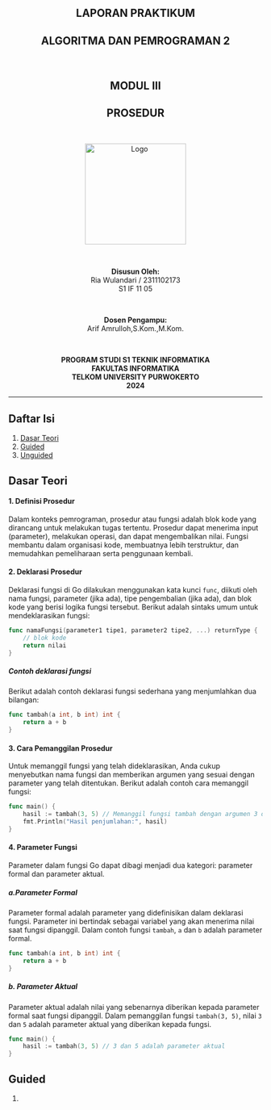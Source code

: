 
<h2 align="center"><strong>LAPORAN PRAKTIKUM</strong></h2>
<h2 align="center"><strong>ALGORITMA DAN PEMROGRAMAN 2</strong></h2>

<br> 

<h2 align="center"><strong>MODUL III</strong></h2>
<h2 align="center"><strong> PROSEDUR </strong></h2>

<br>

<p align="center">
  
  <img src="https://github.com/user-attachments/assets/741cb565-774a-4298-b1fb-22ebf35822f1" alt="Logo" width="200"/>

</p>

<br>

<p align="center">
  <strong>Disusun Oleh:</strong><br>
  Ria Wulandari / 2311102173<br>
  S1 IF 11 05
</p>

<br>

<p align="center">
  <strong>Dosen Pengampu:</strong><br>
  Arif Amrulloh,S.Kom.,M.Kom.
</p>

<br>

<p align="center">
  <strong>PROGRAM STUDI S1 TEKNIK INFORMATIKA</strong><br>
  <strong>FAKULTAS INFORMATIKA</strong><br>
  <strong>TELKOM UNIVERSITY PURWOKERTO</strong><br>
  <strong>2024</strong>
</p>

------


## Daftar Isi
1. [Dasar Teori](#dasar-teori)
2. [Guided](#guided)
3. [Unguided](#unguided)

## Dasar Teori
#### 1. Definisi Prosedur
Dalam konteks pemrograman, prosedur atau fungsi adalah blok kode yang dirancang untuk melakukan tugas tertentu. Prosedur dapat menerima input (parameter), melakukan operasi, dan dapat mengembalikan nilai. Fungsi membantu dalam organisasi kode, membuatnya lebih terstruktur, dan memudahkan pemeliharaan serta penggunaan kembali.
#### 2. Deklarasi Prosedur
Deklarasi fungsi di Go dilakukan menggunakan kata kunci `func`, diikuti oleh nama fungsi, parameter (jika ada), tipe pengembalian (jika ada), dan blok kode yang berisi logika fungsi tersebut. Berikut adalah sintaks umum untuk mendeklarasikan fungsi:
```go
func namaFungsi(parameter1 tipe1, parameter2 tipe2, ...) returnType {
    // blok kode
    return nilai
}
```
##### Contoh deklarasi fungsi
Berikut adalah contoh deklarasi fungsi sederhana yang menjumlahkan dua bilangan:
```go
func tambah(a int, b int) int {
    return a + b
}
```
#### 3. Cara Pemanggilan Prosedur
Untuk memanggil fungsi yang telah dideklarasikan, Anda cukup menyebutkan nama fungsi dan memberikan argumen yang sesuai dengan parameter yang telah ditentukan. Berikut adalah contoh cara memanggil fungsi:
```go
func main() {
    hasil := tambah(3, 5) // Memanggil fungsi tambah dengan argumen 3 dan 5
    fmt.Println("Hasil penjumlahan:", hasil)
}
```
#### 4. Parameter Fungsi
Parameter dalam fungsi Go dapat dibagi menjadi dua kategori: parameter formal dan parameter aktual.
##### a.Parameter Formal
Parameter formal adalah parameter yang didefinisikan dalam deklarasi fungsi. Parameter ini bertindak sebagai variabel yang akan menerima nilai saat fungsi dipanggil. Dalam contoh fungsi `tambah`, `a` dan `b` adalah parameter formal.
```go
func tambah(a int, b int) int {
    return a + b
}
```
##### b.  Parameter Aktual
Parameter aktual adalah nilai yang sebenarnya diberikan kepada parameter formal saat fungsi dipanggil. Dalam pemanggilan fungsi `tambah(3, 5)`, nilai `3` dan `5` adalah parameter aktual yang diberikan kepada fungsi.
```go
func main() {
    hasil := tambah(3, 5) // 3 dan 5 adalah parameter aktual
}
```

## Guided
1. 

